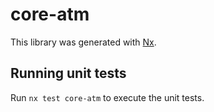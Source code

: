 # core-atm

This library was generated with [Nx](https://nx.dev).

## Running unit tests

Run `nx test core-atm` to execute the unit tests.
